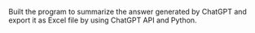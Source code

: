 Built the program to summarize the answer generated by ChatGPT and export it as Excel file by using ChatGPT API and Python.
